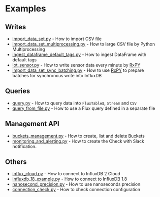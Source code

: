 # Examples

## Writes
- [import_data_set.py](import_data_set.py) - How to import CSV file
- [import_data_set_multiprocessing.py](import_data_set_multiprocessing.py) - How to large CSV file by Python Multiprocessing
- [ingest_dataframe_default_tags.py](ingest_dataframe_default_tags.py) - How to ingest DataFrame with default tags
- [iot_sensor.py](iot_sensor.py) - How to write sensor data every minute by [RxPY](https://rxpy.readthedocs.io/en/latest/)
- [import_data_set_sync_batching.py](import_data_set_sync_batching.py) - How to use [RxPY](https://rxpy.readthedocs.io/en/latest/) to prepare batches for synchronous write into InfluxDB

## Queries
- [query.py](query.py) - How to query data into `FluxTable`s, `Stream` and `CSV`
- [query_from_file.py](query_from_file.py) - How to use a Flux query defined in a separate file


## Management API
- [buckets_management.py](buckets_management.py) - How to create, list and delete Buckets
- [monitoring_and_alerting.py](monitoring_and_alerting.py) - How to create the Check with Slack notification.

## Others
- [influx_cloud.py](influx_cloud.py) - How to connect to InfluxDB 2 Cloud
- [influxdb_18_example.py](influxdb_18_example.py) - How to connect to InfluxDB 1.8
- [nanosecond_precision.py](nanosecond_precision.py) - How to use nanoseconds precision
- [connection_check.py](connection_check.py) - How to check connection configuration
  